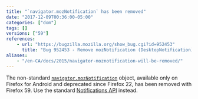 ```yaml
---
title: "`navigator.mozNotification` has been removed"
date: "2017-12-09T00:36:00-05:00"
categories: ["dom"]
tags: []
versions: ["59"]
references:
    - url: "https://bugzilla.mozilla.org/show_bug.cgi?id=952453"
      title: "Bug 952453 - Remove mozNotification (DesktopNotification) API"
aliases:
    - "/en-CA/docs/2015/navigator-moznotification-will-be-removed/"
---
```

The non-standard [`navigator.mozNotification`](https://developer.mozilla.org/en-US/docs/Web/API/Navigator/mozNotification) object, available only on Firefox for Android and deprecated since Firefox 22, has been removed with Firefox 59. Use the standard [Notifications API](https://developer.mozilla.org/en-US/docs/Web/API/Notifications_API) instead.
